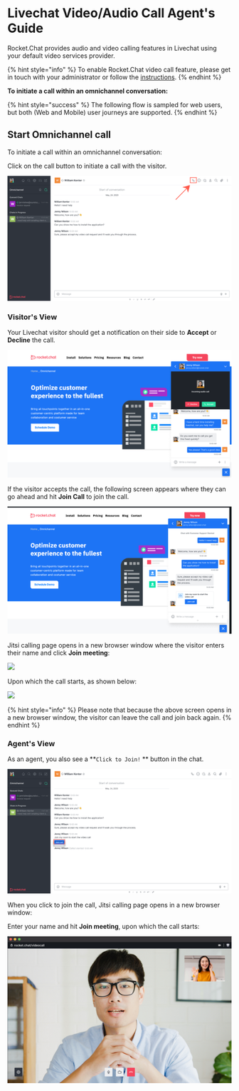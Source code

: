 # Livechat Video/Audio Call Agent's Guide

Rocket.Chat provides audio and video calling features in Livechat using your default video services provider.

{% hint style="info" %}
To enable Rocket.Chat video call feature, please get in touch with your administrator or follow the [instructions](https://docs.rocket.chat/guides/administration/settings/video-conference-admin-guide/omnichannel-video-audio-call-admins-guide).
{% endhint %}

**To initiate a call within an omnichannel conversation:**

{% hint style="success" %}
The following flow is sampled for web users, but both (Web and Mobile) user journeys are supported.
{% endhint %}

## Start Omnichannel call

To initiate a call within an omnichannel conversation:

Click on the call button to initiate a call with the visitor.

![](../../.gitbook/assets/purpledevil0.png)

### Visitor's View

Your Livechat visitor should get a notification on their side to **Accept** or **Decline** the call.

![](../../.gitbook/assets/purpledevil10.png)

If the visitor accepts the call, the following screen appears where they can go ahead and hit **Join Call** to join the call.

![](../../.gitbook/assets/purpledevil300.png)

Jitsi calling page opens in a new browser window where the visitor enters their name and click **Join meeting**:

![](../../.gitbook/assets/2021-12-08\_18-57-02.png)

Upon which the call starts, as shown below:

![](<../../.gitbook/assets/2021-12-08\_19-00-51 (1) (1) (1) (4) (2) (1) (1) (1) (1).png>)

{% hint style="info" %}
Please note that because the above screen opens in a new browser window, the visitor can leave the call and join back again.
{% endhint %}

### Agent's View

As an agent, you also see a \*\*`Click to Join!` \*\* button in the chat.

![](../../.gitbook/assets/purpledevil400.png)

When you click to join the call, Jitsi calling page opens in a new browser window:

Enter your name and hit **Join meeting**, upon which the call starts:

![](../../.gitbook/assets/purpledevil500.png)
